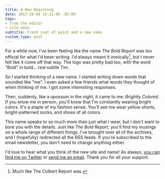 ```yaml
---
title: A New Beginning
date: 2017-10-04 15:21:00 -05:00
tags:
- from the editor
- site news
subtitle: Fresh coat of paint and a new name
custom_type: post
---
```


For a while now, I've been feeling like the name *The Bold Report* was too official for what I'd been writing. I'd always meant it ironically[^ironically], but I never felt like it come off that way. The logo was pretty bad too, with the word "Bold" in bold… real subtle Tim.

So I started thinking of a new name. I started writing down words that sounded like "me". I even asked a few friends what words they thought of when thinking of me. I got some interesting responses.

Then, suddenly, like a opossum in the night, it came to me: *Brightly Colored*. If you know me in person, you'll know that I'm constantly wearing bright colors. It's a staple of my fashion sense. You'll see me wear yellow shorts, bright-patterned socks, and shoes of all colors.

This name speaks to so much more than just what I wear, but I don't want to bore you with the details. Just like *The Bold Report*, you'll find my musings on a whole range of different things. I've brought over all of the archives, and I (hopefully) redirected all the RSS feeds. If you're subscribed to the email newsletter, you don't need to change anything either.

I'd love to hear what you think of the new site and name! As always, [you can find me on Twitter](https://twitter.com/smithtimmytim) or [send me an email](mailto:tim@brightlycolored.org). Thank you for all your support.

[^ironically]: Much like The Colbert Report was.